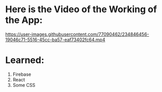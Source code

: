# Here is the Video of the Working of the App:

https://user-images.githubusercontent.com/77090462/234846456-19046c71-5516-45cc-ba57-eaf73402fc64.mp4

# Learned:
1. Firebase
2. React
3. Some CSS
